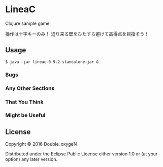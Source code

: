 # LineaC

Clojure sample game

操作は十字キーのみ！
迫り来る壁をひたすら避けて高得点を目指そう！

## Usage

    $ java -jar lineac-0.9.2-standalone.jar &

### Bugs

### Any Other Sections
### That You Think
### Might be Useful

## License

Copyright © 2016 Double_oxygeN

Distributed under the Eclipse Public License either version 1.0 or (at
your option) any later version.
